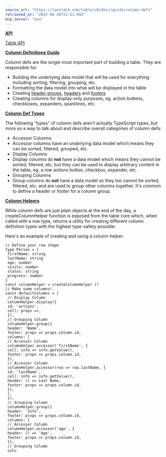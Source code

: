 ```yaml
---
source_url: "https://tanstack.com/table/v8/docs/guide/column-defs"
retrieved_at: "2025-06-20T21:51:09Z"
mcp_server: "exa"
---
```

[**API**](http://tanstack.com/tanstack.com#api)

[Table API](https://tanstack.com/table/v8/docs/api/core/table)

[**Column Definitions Guide**](http://tanstack.com/tanstack.com#column-definitions-guide)

Column defs are the single most important part of building a table. They are responsible for:

- Building the underlying data model that will be used for everything including sorting, filtering, grouping, etc.
- Formatting the data model into what will be displayed in the table
- Creating [header groups](https://tanstack.com/table/v8/docs/api/core/header-group), [headers](https://tanstack.com/table/v8/docs/api/core/header) and [footers](https://tanstack.com/table/v8/docs/api/core/column-def#footer)
- Creating columns for display-only purposes, eg. action buttons, checkboxes, expanders, sparklines, etc.

[**Column Def Types**](http://tanstack.com/tanstack.com#column-def-types)

The following "types" of column defs aren't actually TypeScript types, but more so a way to talk about and describe overall categories of column defs:

- Accessor Columns
 - Accessor columns have an underlying data model which means they can be sorted, filtered, grouped, etc.
- Display Columns
 - Display columns do **not** have a data model which means they cannot be sorted, filtered, etc, but they can be used to display arbitrary content in the table, eg. a row actions button, checkbox, expander, etc.
- Grouping Columns
 - Group columns do **not** have a data model so they too cannot be sorted, filtered, etc, and are used to group other columns together. It's common to define a header or footer for a column group.

[**Column Helpers**](http://tanstack.com/tanstack.com#column-helpers)

While column defs are just plain objects at the end of the day, a createColumnHelper function is exposed from the table core which, when called with a row type, returns a utility for creating different column definition types with the highest type-safety possible.

Here's an example of creating and using a column helper:

```
// Define your row shape
type Person = {
 firstName: string
 lastName: string
 age: number
 visits: number
 status: string
 progress: number
}
const columnHelper = createColumnHelper ()
// Make some columns!
const defaultColumns = [
 // Display Column
 columnHelper.display({
 id: 'actions',
 cell: props =>,
 }),
 // Grouping Column
 columnHelper.group({
 header: 'Name',
 footer: props => props.column.id,
 columns: [
 // Accessor Column
 columnHelper.accessor('firstName', {
 cell: info => info.getValue(),
 footer: props => props.column.id,
 }),
 // Accessor Column
 columnHelper.accessor(row => row.lastName, {
 id: 'lastName',
 cell: info => info.getValue(),
 header: () => Last Name,
 footer: props => props.column.id,
 }),
 ],
 }),
 // Grouping Column
 columnHelper.group({
 header: 'Info',
 footer: props => props.column.id,
 columns: [
 // Accessor Column
 columnHelper.accessor('age', {
 header: () => 'Age',
 footer: props => props.column.id,
 }),
 // Grouping Column
 colu